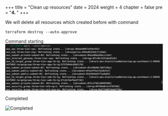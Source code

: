 +++
title = "Clean up resources"
date = 2024
weight = 4
chapter = false
pre = "<b>4. </b>"
+++

We will delete all resources which created before with command

```
terraform destroy --auto-approve
```
Command starting 
![Destroy](/images/4.clean/007-destroy1.png)

Completed

![Completed](/images/4.clean/008-completed.png)